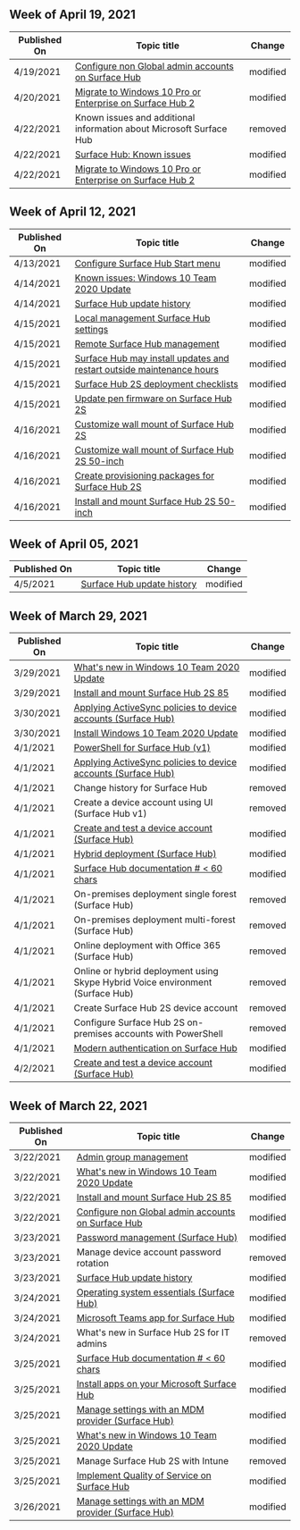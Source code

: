 <!-- This file is generated automatically each week. Changes made to this file will be overwritten.-->



## Week of April 19, 2021


| Published On |Topic title | Change |
|------|------------|--------|
| 4/19/2021 | [Configure non Global admin accounts on Surface Hub](/surface-hub/surface-hub-2s-nonglobal-admin) | modified |
| 4/20/2021 | [Migrate to Windows 10 Pro or Enterprise on Surface Hub 2](/surface-hub/surface-hub-2s-migrate-os) | modified |
| 4/22/2021 | Known issues and additional information about Microsoft Surface Hub | removed |
| 4/22/2021 | [Surface Hub: Known issues](/surface-hub/surface-hub-2020-team-update-known-issues) | modified |
| 4/22/2021 | [Migrate to Windows 10 Pro or Enterprise on Surface Hub 2](/surface-hub/surface-hub-2s-migrate-os) | modified |


## Week of April 12, 2021


| Published On |Topic title | Change |
|------|------------|--------|
| 4/13/2021 | [Configure Surface Hub Start menu](/surface-hub/surface-hub-start-menu) | modified |
| 4/14/2021 | [Known issues: Windows 10 Team 2020 Update](/surface-hub/surface-hub-2020-team-update-known-issues) | modified |
| 4/14/2021 | [Surface Hub update history](/surface-hub/surface-hub-update-history) | modified |
| 4/15/2021 | [Local management Surface Hub settings](/surface-hub/local-management-surface-hub-settings) | modified |
| 4/15/2021 | [Remote Surface Hub management](/surface-hub/remote-surface-hub-management) | modified |
| 4/15/2021 | [Surface Hub may install updates and restart outside maintenance hours](/surface-hub/surface-hub-installs-updates-and-restarts-outside-maintenance-hours) | modified |
| 4/15/2021 | [Surface Hub 2S deployment checklists](/surface-hub/surface-hub-2s-deploy-checklist) | modified |
| 4/15/2021 | [Update pen firmware on Surface Hub 2S](/surface-hub/surface-hub-2s-pen-firmware) | modified |
| 4/16/2021 | [Customize wall mount of Surface Hub 2S](/surface-hub/surface-hub-2s-custom-install) | modified |
| 4/16/2021 | [Customize wall mount of Surface Hub 2S 50-inch](/surface-hub/surface-hub-2s-custom-install) | modified |
| 4/16/2021 | [Create provisioning packages for Surface Hub 2S](/surface-hub/surface-hub-2s-deploy) | modified |
| 4/16/2021 | [Install and mount Surface Hub 2S 50-inch](/surface-hub/surface-hub-2s-install-mount) | modified |


## Week of April 05, 2021


| Published On |Topic title | Change |
|------|------------|--------|
| 4/5/2021 | [Surface Hub update history](/surface-hub/surface-hub-update-history) | modified |


## Week of March 29, 2021


| Published On |Topic title | Change |
|------|------------|--------|
| 3/29/2021 | [What's new in Windows 10 Team 2020 Update](/surface-hub/surface-hub-2020-update-whats-new) | modified |
| 3/29/2021 | [Install and mount Surface Hub 2S 85](/surface-hub/surface-hub-2s-85-install-mount) | modified |
| 3/30/2021 | [Applying ActiveSync policies to device accounts (Surface Hub)](/surface-hub/apply-activesync-policies-for-surface-hub-device-accounts) | modified |
| 3/30/2021 | [Install Windows 10 Team 2020 Update](/surface-hub/surface-hub-2020-update) | modified |
| 4/1/2021 | [PowerShell for Surface Hub (v1)](/surface-hub/appendix-a-powershell-scripts-for-surface-hub) | modified |
| 4/1/2021 | [Applying ActiveSync policies to device accounts (Surface Hub)](/surface-hub/apply-activesync-policies-for-surface-hub-device-accounts) | modified |
| 4/1/2021 | Change history for Surface Hub | removed |
| 4/1/2021 | Create a device account using UI (Surface Hub v1) | removed |
| 4/1/2021 | [Create and test a device account (Surface Hub)](/surface-hub/create-and-test-a-device-account-surface-hub) | modified |
| 4/1/2021 | [Hybrid deployment (Surface Hub)](/surface-hub/hybrid-deployment-surface-hub-device-accounts) | modified |
| 4/1/2021 | [Surface Hub documentation # < 60 chars](/surface-hub/index) | modified |
| 4/1/2021 | On-premises deployment single forest (Surface Hub) | removed |
| 4/1/2021 | On-premises deployment multi-forest (Surface Hub) | removed |
| 4/1/2021 | Online deployment with Office 365 (Surface Hub) | removed |
| 4/1/2021 | Online or hybrid deployment using Skype Hybrid Voice environment  (Surface Hub) | removed |
| 4/1/2021 | Create Surface Hub 2S device account | removed |
| 4/1/2021 | Configure Surface Hub 2S on-premises accounts with PowerShell | removed |
| 4/1/2021 | [Modern authentication on Surface Hub](/surface-hub/surface-hub-modern-auth) | modified |
| 4/2/2021 | [Create and test a device account (Surface Hub)](/surface-hub/create-and-test-a-device-account-surface-hub) | modified |


## Week of March 22, 2021


| Published On |Topic title | Change |
|------|------------|--------|
| 3/22/2021 | [Admin group management](/surface-hub/admin-group-management-for-surface-hub) | modified |
| 3/22/2021 | [What's new in Windows 10 Team 2020 Update](/surface-hub/surface-hub-2020-update-whats-new) | modified |
| 3/22/2021 | [Install and mount Surface Hub 2S 85](/surface-hub/surface-hub-2s-85-install-mount) | modified |
| 3/22/2021 | [Configure non Global admin accounts on Surface Hub](/surface-hub/surface-hub-2s-nonglobal-admin) | modified |
| 3/23/2021 | [Password management (Surface Hub)](/surface-hub/password-management-for-surface-hub-device-accounts) | modified |
| 3/23/2021 | Manage device account password rotation | removed |
| 3/23/2021 | [Surface Hub update history](/surface-hub/surface-hub-update-history) | modified |
| 3/24/2021 | [Operating system essentials (Surface Hub)](/surface-hub/differences-between-surface-hub-and-windows-10-enterprise) | modified |
| 3/24/2021 | [Microsoft Teams app for Surface Hub](/surface-hub/hub-teams-app) | modified |
| 3/24/2021 | What's new in Surface Hub 2S for IT admins | removed |
| 3/25/2021 | [Surface Hub documentation # < 60 chars](/surface-hub/index) | modified |
| 3/25/2021 | [Install apps on your Microsoft Surface Hub](/surface-hub/install-apps-on-surface-hub) | modified |
| 3/25/2021 | [Manage settings with an MDM provider (Surface Hub)](/surface-hub/manage-settings-with-mdm-for-surface-hub) | modified |
| 3/25/2021 | [What's new in Windows 10 Team 2020 Update](/surface-hub/surface-hub-2020-update-whats-new) | modified |
| 3/25/2021 | Manage Surface Hub 2S with Intune | removed |
| 3/25/2021 | [Implement Quality of Service on Surface Hub](/surface-hub/surface-hub-qos) | modified |
| 3/26/2021 | [Manage settings with an MDM provider (Surface Hub)](/surface-hub/manage-settings-with-mdm-for-surface-hub) | modified |
